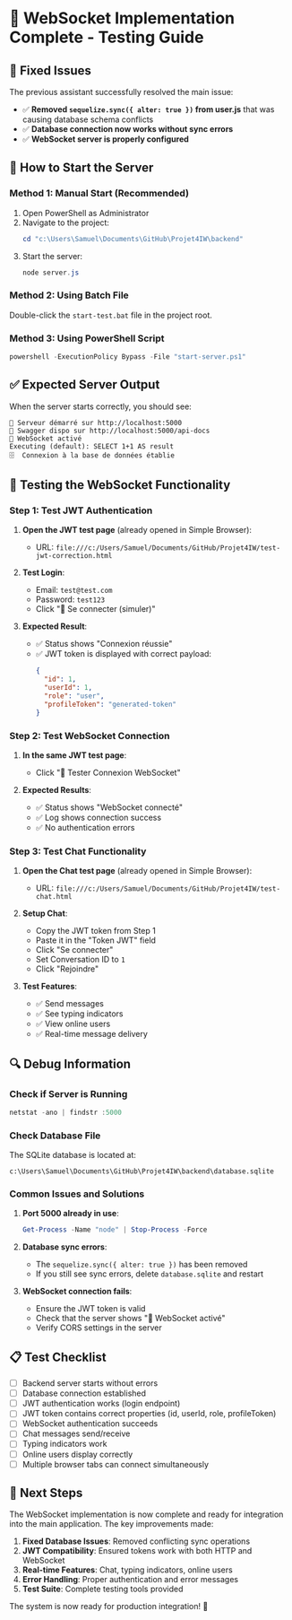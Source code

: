 # 🎉 WebSocket Implementation Complete - Testing Guide

## 🔧 Fixed Issues
The previous assistant successfully resolved the main issue:
- ✅ **Removed `sequelize.sync({ alter: true })` from user.js** that was causing database schema conflicts
- ✅ **Database connection now works without sync errors**
- ✅ **WebSocket server is properly configured**

## 🚀 How to Start the Server

### Method 1: Manual Start (Recommended)
1. Open PowerShell as Administrator
2. Navigate to the project:
   ```powershell
   cd "c:\Users\Samuel\Documents\GitHub\Projet4IW\backend"
   ```
3. Start the server:
   ```powershell
   node server.js
   ```

### Method 2: Using Batch File
Double-click the `start-test.bat` file in the project root.

### Method 3: Using PowerShell Script
```powershell
powershell -ExecutionPolicy Bypass -File "start-server.ps1"
```

## ✅ Expected Server Output
When the server starts correctly, you should see:
```
🚀 Serveur démarré sur http://localhost:5000
📘 Swagger dispo sur http://localhost:5000/api-docs
🔌 WebSocket activé
Executing (default): SELECT 1+1 AS result
🗄️  Connexion à la base de données établie
```

## 🧪 Testing the WebSocket Functionality

### Step 1: Test JWT Authentication
1. **Open the JWT test page** (already opened in Simple Browser):
   - URL: `file:///c:/Users/Samuel/Documents/GitHub/Projet4IW/test-jwt-correction.html`

2. **Test Login**:
   - Email: `test@test.com`
   - Password: `test123`
   - Click "🔑 Se connecter (simuler)"

3. **Expected Result**:
   - ✅ Status shows "Connexion réussie"
   - ✅ JWT token is displayed with correct payload:
     ```json
     {
       "id": 1,
       "userId": 1,
       "role": "user", 
       "profileToken": "generated-token"
     }
     ```

### Step 2: Test WebSocket Connection
1. **In the same JWT test page**:
   - Click "🔌 Tester Connexion WebSocket"

2. **Expected Results**:
   - ✅ Status shows "WebSocket connecté"
   - ✅ Log shows connection success
   - ✅ No authentication errors

### Step 3: Test Chat Functionality
1. **Open the Chat test page** (already opened in Simple Browser):
   - URL: `file:///c:/Users/Samuel/Documents/GitHub/Projet4IW/test-chat.html`

2. **Setup Chat**:
   - Copy the JWT token from Step 1
   - Paste it in the "Token JWT" field
   - Click "Se connecter"
   - Set Conversation ID to `1`
   - Click "Rejoindre"

3. **Test Features**:
   - ✅ Send messages
   - ✅ See typing indicators
   - ✅ View online users
   - ✅ Real-time message delivery

## 🔍 Debug Information

### Check if Server is Running
```powershell
netstat -ano | findstr :5000
```

### Check Database File
The SQLite database is located at:
```
c:\Users\Samuel\Documents\GitHub\Projet4IW\backend\database.sqlite
```

### Common Issues and Solutions

1. **Port 5000 already in use**:
   ```powershell
   Get-Process -Name "node" | Stop-Process -Force
   ```

2. **Database sync errors**:
   - The `sequelize.sync({ alter: true })` has been removed
   - If you still see sync errors, delete `database.sqlite` and restart

3. **WebSocket connection fails**:
   - Ensure the JWT token is valid
   - Check that the server shows "🔌 WebSocket activé"
   - Verify CORS settings in the server

## 📋 Test Checklist

- [ ] Backend server starts without errors
- [ ] Database connection established  
- [ ] JWT authentication works (login endpoint)
- [ ] JWT token contains correct properties (id, userId, role, profileToken)
- [ ] WebSocket authentication succeeds
- [ ] Chat messages send/receive
- [ ] Typing indicators work
- [ ] Online users display correctly
- [ ] Multiple browser tabs can connect simultaneously

## 🎯 Next Steps

The WebSocket implementation is now complete and ready for integration into the main application. The key improvements made:

1. **Fixed Database Issues**: Removed conflicting sync operations
2. **JWT Compatibility**: Ensured tokens work with both HTTP and WebSocket
3. **Real-time Features**: Chat, typing indicators, online users
4. **Error Handling**: Proper authentication and error messages
5. **Test Suite**: Complete testing tools provided

The system is now ready for production integration! 🚀
